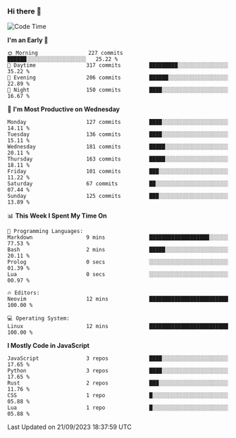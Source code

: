 ### Hi there 👋
<!--START_SECTION:waka-->
![Code Time](http://img.shields.io/badge/Code%20Time-156%20hrs%204%20mins-blue)

**I'm an Early 🐤** 

```text
🌞 Morning                227 commits         ██████░░░░░░░░░░░░░░░░░░░   25.22 % 
🌆 Daytime                317 commits         █████████░░░░░░░░░░░░░░░░   35.22 % 
🌃 Evening                206 commits         ██████░░░░░░░░░░░░░░░░░░░   22.89 % 
🌙 Night                  150 commits         ████░░░░░░░░░░░░░░░░░░░░░   16.67 % 
```
📅 **I'm Most Productive on Wednesday** 

```text
Monday                   127 commits         ████░░░░░░░░░░░░░░░░░░░░░   14.11 % 
Tuesday                  136 commits         ████░░░░░░░░░░░░░░░░░░░░░   15.11 % 
Wednesday                181 commits         █████░░░░░░░░░░░░░░░░░░░░   20.11 % 
Thursday                 163 commits         █████░░░░░░░░░░░░░░░░░░░░   18.11 % 
Friday                   101 commits         ███░░░░░░░░░░░░░░░░░░░░░░   11.22 % 
Saturday                 67 commits          ██░░░░░░░░░░░░░░░░░░░░░░░   07.44 % 
Sunday                   125 commits         ███░░░░░░░░░░░░░░░░░░░░░░   13.89 % 
```


📊 **This Week I Spent My Time On** 

```text
💬 Programming Languages: 
Markdown                 9 mins              ███████████████████░░░░░░   77.53 % 
Bash                     2 mins              █████░░░░░░░░░░░░░░░░░░░░   20.11 % 
Prolog                   0 secs              ░░░░░░░░░░░░░░░░░░░░░░░░░   01.39 % 
Lua                      0 secs              ░░░░░░░░░░░░░░░░░░░░░░░░░   00.97 % 

🔥 Editors: 
Neovim                   12 mins             █████████████████████████   100.00 % 

💻 Operating System: 
Linux                    12 mins             █████████████████████████   100.00 % 
```

**I Mostly Code in JavaScript** 

```text
JavaScript               3 repos             ████░░░░░░░░░░░░░░░░░░░░░   17.65 % 
Python                   3 repos             ████░░░░░░░░░░░░░░░░░░░░░   17.65 % 
Rust                     2 repos             ███░░░░░░░░░░░░░░░░░░░░░░   11.76 % 
CSS                      1 repo              █░░░░░░░░░░░░░░░░░░░░░░░░   05.88 % 
Lua                      1 repo              █░░░░░░░░░░░░░░░░░░░░░░░░   05.88 % 
```




 Last Updated on 21/09/2023 18:37:59 UTC
<!--END_SECTION:waka-->

<!--
**YoganshSharma/YoganshSharma** is a ✨ _special_ ✨ repository because its `README.md` (this file) appears on your GitHub profile.

Here are some ideas to get you started:

- 🔭 I’m currently working on ...
- 🌱 I’m currently learning ...
- 👯 I’m looking to collaborate on ...
- 🤔 I’m looking for help with ...
- 💬 Ask me about ...
- 📫 How to reach me: ...
- 😄 Pronouns: ...
- ⚡ Fun fact: ...
-->
